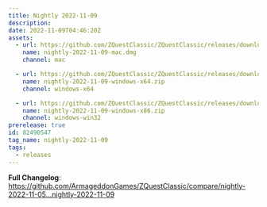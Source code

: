 ```yaml
---
title: Nightly 2022-11-09
description: 
date: 2022-11-09T04:46:20Z
assets: 
  - url: https://github.com/ZQuestClassic/ZQuestClassic/releases/download/nightly-2022-11-09/nightly-2022-11-09-mac.dmg
    name: nightly-2022-11-09-mac.dmg
    channel: mac

  - url: https://github.com/ZQuestClassic/ZQuestClassic/releases/download/nightly-2022-11-09/nightly-2022-11-09-windows-x64.zip
    name: nightly-2022-11-09-windows-x64.zip
    channel: windows-x64

  - url: https://github.com/ZQuestClassic/ZQuestClassic/releases/download/nightly-2022-11-09/nightly-2022-11-09-windows-x86.zip
    name: nightly-2022-11-09-windows-x86.zip
    channel: windows-win32
prerelease: true
id: 82490547
tag_name: nightly-2022-11-09
tags:
  - releases
---
```


**Full Changelog**: https://github.com/ArmageddonGames/ZQuestClassic/compare/nightly-2022-11-05...nightly-2022-11-09
